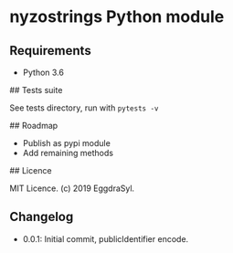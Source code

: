 # nyzostrings Python module

## Requirements

- Python 3.6

## Tests suite

See tests directory, run with `pytests -v`

## Roadmap

- Publish as pypi module
- Add remaining methods

## Licence

MIT Licence. (c) 2019 EggdraSyl.

## Changelog

- 0.0.1: Initial commit, publicIdentifier encode.
